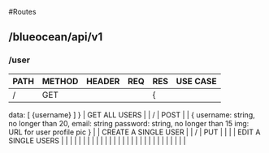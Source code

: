 


#Routes
## /blueocean/api/v1

### /user

| PATH | METHOD | HEADER | REQ | RES | USE CASE |
| --- | --- | --- | --- | --- | --- |
| / | GET |  |  | {
data: [ {username} ]
} | GET ALL USERS |
| / | POST |  | {
username: string, no longer than 20,
email: string
password: string, no longer than 15
img: URL for user profile pic
} |  | CREATE A SINGLE USER |
| / | PUT |  |  |  | EDIT A SINGLE USERS |
|  |  |  |  |  |  |
|  |  |  |  |  |  |
|  |  |  |  |  |  |
|  |  |  |  |  |  |
